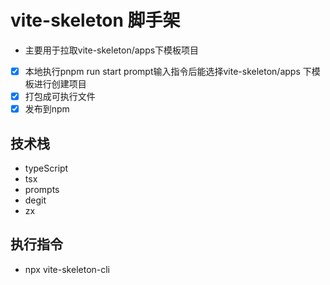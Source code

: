 # vite-skeleton 脚手架

- 主要用于拉取vite-skeleton/apps下模板项目

- [x] 本地执行pnpm run start prompt输入指令后能选择vite-skeleton/apps 下模板进行创建项目
- [x] 打包成可执行文件
- [x] 发布到npm

## 技术栈

- typeScript
- tsx
- prompts
- degit
- zx

## 执行指令

- npx vite-skeleton-cli
